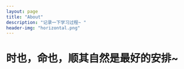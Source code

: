 ```yaml
---
layout: page
title: "About"
description: "记录一下学习过程~ " 
header-img: "horizontal.png"
---
```


# 时也，命也，顺其自然是最好的安排~






